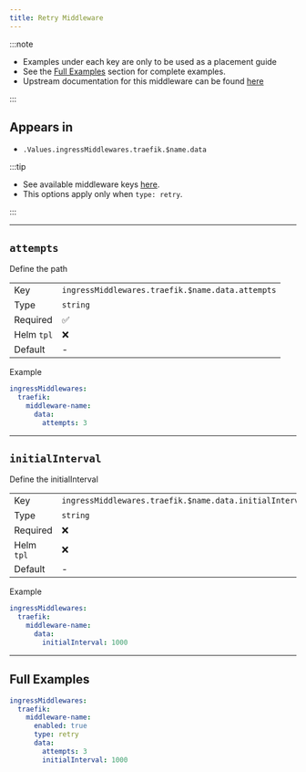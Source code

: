 ```yaml
---
title: Retry Middleware
---
```


:::note

- Examples under each key are only to be used as a placement guide
- See the [Full Examples](/common/middlewares/traefik/retry#full-examples) section for complete examples.
- Upstream documentation for this middleware can be found [here](https://doc.traefik.io/traefik/middlewares/http/retry)

:::

## Appears in

- `.Values.ingressMiddlewares.traefik.$name.data`

:::tip

- See available middleware keys [here](/common/middlewares).
- This options apply only when `type: retry`.

:::

---

## `attempts`

Define the path

|            |                                                  |
| ---------- | ------------------------------------------------ |
| Key        | `ingressMiddlewares.traefik.$name.data.attempts` |
| Type       | `string`                                         |
| Required   | ✅                                                |
| Helm `tpl` | ❌                                                |
| Default    | -                                                |

Example

```yaml
ingressMiddlewares:
  traefik:
    middleware-name:
      data:
        attempts: 3
```

---

## `initialInterval`

Define the initialInterval

|            |                                                         |
| ---------- | ------------------------------------------------------- |
| Key        | `ingressMiddlewares.traefik.$name.data.initialInterval` |
| Type       | `string`                                                |
| Required   | ❌                                                       |
| Helm `tpl` | ❌                                                       |
| Default    | -                                                       |

Example

```yaml
ingressMiddlewares:
  traefik:
    middleware-name:
      data:
        initialInterval: 1000
```

---

## Full Examples

```yaml
ingressMiddlewares:
  traefik:
    middleware-name:
      enabled: true
      type: retry
      data:
        attempts: 3
        initialInterval: 1000
```
